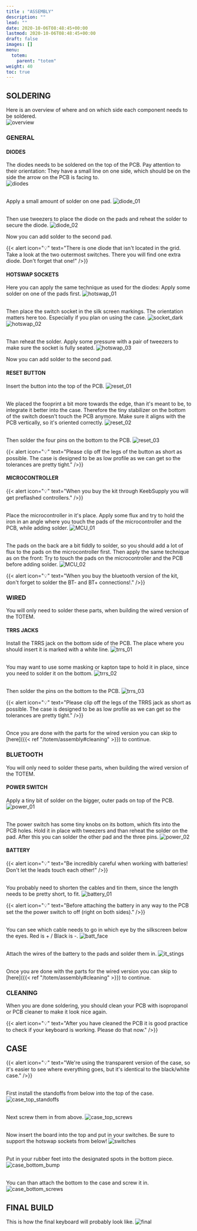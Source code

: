 ```yaml
---
title : "ASSEMBLY"
description: ""
lead: ""
date: 2020-10-06T08:48:45+00:00
lastmod: 2020-10-06T08:48:45+00:00
draft: false
images: []
menu:
  totem:
    parent: "totem"
weight: 40
toc: true
---
```


## SOLDERING

Here is an overview of where and on which side each component needs to be soldered.<br />
![overview](overview.png)

### GENERAL

#### DIODES

The diodes needs to be soldered on the top of the PCB. Pay attention to their orientation: They have a small line on one side, which should be on the side the arrow on the PCB is facing to.<br />
![diodes](diodes.png)

<br />Apply a small amount of solder on one pad.
![diode_01](diode_01.jpg)

<br />Then use tweezers to place the diode on the pads and reheat the solder to secure the diode.
![diode_02](diode_02.jpg)

Now you can add solder to the second pad.

{{< alert icon="💡" text="There is one diode that isn't located in the grid. Take a look at the two outermost switches. There you will find one extra diode. Don't forget that one!" />}}

#### HOTSWAP SOCKETS

Here you can apply the same technique as used for the diodes: Apply some solder on one of the pads first.
![hotswap_01](hotswap_01.jpg)

<br />Then place the switch socket in the silk screen markings. The orientation matters here too. Especially if you plan on using the case.
![socket_dark](socket_dark.svg)
![hotswap_02](hotswap_02.jpg)

<br />Than reheat the solder. Apply some pressure with a pair of tweezers to make sure the socket is fully seated.
![hotswap_03](hotswap_03.jpg)

Now you can add solder to the second pad.

#### RESET BUTTON

Insert the button into the top of the PCB.
![reset_01](reset_01.jpg)

<br />We placed the fooprint a bit more towards the edge, than it's meant to be, to integrate it better into the case. Therefore the tiny stabilizer on the bottom of the switch doesn't touch the PCB anymore. Make sure it aligns with the PCB vertically, so it's oriented correctly.
![reset_02](reset_02.jpg)

<br />Then solder the four pins on the bottom to the PCB.
![reset_03](reset_03.jpg)
![]()

{{< alert icon="💡" text="Please clip off the legs of the button as short as possible. The case is designed to be as low profile as we can get so the tolerances are pretty tight." />}}

#### MICROCONTROLLER

{{< alert icon="💡" text="When you buy the kit through KeebSupply you will get preflashed controllers." />}}

<br />Place the microcontroller in it's place.
Apply some flux and try to hold the iron in an angle where you touch the pads of the microcontroller and the PCB, while adding solder.
![MCU_01](MCU_01.jpg)

<br />The pads on the back are a bit fiddly to solder, so you should add a lot of flux to the pads on the microcontroller first. Then apply the same technique as on the front: Try to touch the pads on the microcontroller and the PCB before adding solder.
![MCU_02](MCU_02.jpg)

{{< alert icon="💡" text="When you buy the bluetooth version of the kit, don't forget to solder the BT- and BT+ connections!." />}}

### WIRED

You will only need to solder these parts, when building the wired version of the TOTEM.

#### TRRS JACKS

Install the TRRS jack on the bottom side of the PCB. The place where you should insert it is marked with a white line.
![trrs_01](trrs_01.jpg)

<br />You may want to use some masking or kapton tape to hold it in place, since you need to solder it on the bottom.
![trrs_02](trrs_02.jpg)

<br />Then solder the pins on the bottom to the PCB.
![trrs_03](trrs_03.jpg)

{{< alert icon="💡" text="Please clip off the legs of the TRRS jack as short as possible. The case is designed to be as low profile as we can get so the tolerances are pretty tight." />}}

<br />Once you are done with the parts for the wired version you can skip to [here]({{< ref "/totem/assembly#cleaning" >}}) to continue.

### BLUETOOTH

You will only need to solder these parts, when building the wired version of the TOTEM.

#### POWER SWITCH

Apply a tiny bit of solder on the bigger, outer pads on top of the PCB.
![power_01](power_01.jpg)

<br />The power switch has some tiny knobs on its bottom, which fits into the PCB holes. Hold it in place with tweezers and than reheat the solder on the pad. After this you can solder the other pad and the three pins.
![power_02](power_02.jpg)

#### BATTERY

{{< alert icon="💡" text="Be incredibly careful when working with batteries! Don't let the leads touch each other!" />}}

<br />You probably need to shorten the cables and tin them, since the length needs to be pretty short, to fit.
![battery_01](battery_01.jpg)

{{< alert icon="💡" text="Before attaching the battery in any way to the PCB set the the power switch to off (right on both sides)." />}}

<br />You can see which cable needs to go in which eye by the silkscreen below the eyes. Red is + / Black is -.
![batt_face](batt_face.jpg)

<br />Attach the wires of the battery to the pads and solder them in.
![it_stings](it_stings.jpg)

<br />Once you are done with the parts for the wired version you can skip to [here]({{< ref "/totem/assembly#cleaning" >}}) to continue.

### CLEANING

When you are done soldering, you should clean your PCB with isopropanol or PCB cleaner to make it look nice again.

{{< alert icon="💡" text="After you have cleaned the PCB it is good practice to check if your keyboard is working. Please do that now." />}}

## CASE

{{< alert icon="💡" text="We're using the transparent version of the case, so it's easier to see where everything goes, but it's identical to the black/white case." />}}

<br />First install the standoffs from below into the top of the case.
![case_top_standoffs](case_top_standoffs.jpg)

<br />Next screw them in from above.
![case_top_screws](case_top_screws.jpg)

<br />Now insert the board into the top and put in your switches. Be sure to support the hotswap sockets from below!
![switches](switches.jpg)

<br />Put in your rubber feet into the designated spots in the bottom piece.
![case_bottom_bump](case_bottom_bump.jpg)

<br />You can than attach the bottom to the case and screw it in.
![case_bottom_screws](case_bottom_screws.jpg)

## FINAL BUILD

This is how the final keyboard will probably look like.
![final](final.jpg)